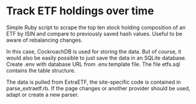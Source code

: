 # Track ETF holdings over time

Simple Ruby script to scrape the top ten stock holding composition of an ETF by ISIN and compare to previously saved hash values. Useful to be aware of rebalancing changes.

In this case, CockroachDB is used for storing the data. But of course, it would also be easily possible to just save the data in an SQLite database. Create .env with database URL from .env.template file. The file etfs.sql contains the table structure.

The data is pulled from ExtraETF, the site-specific code is contained in parse_extraetf.rb. If the page changes or another provider should be used, adapt or create a new parser.

